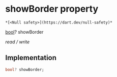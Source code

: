 


# showBorder property




    *[<Null safety>](https://dart.dev/null-safety)*


[bool](https://api.flutter.dev/flutter/dart-core/bool-class.html)? showBorder
  
_read / write_






## Implementation

```dart
bool? showBorder;


```








